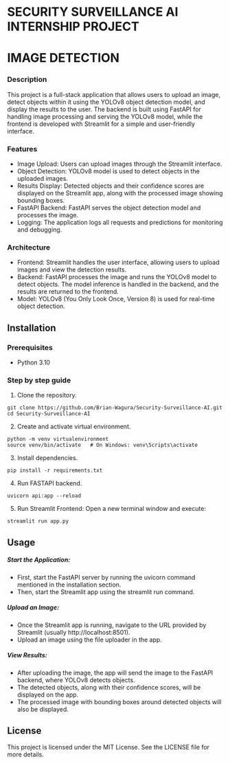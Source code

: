 #  SECURITY SURVEILLANCE AI INTERNSHIP PROJECT

# IMAGE DETECTION 

### Description

This project is a full-stack application that allows users to upload an image, detect objects within it using the YOLOv8 object detection model, and display the results to the user. The backend is built using FastAPI for handling image processing and serving the YOLOv8 model, while the frontend is developed with Streamlit for a simple and user-friendly interface.

### Features

* Image Upload: Users can upload images through the Streamlit interface.
* Object Detection: YOLOv8 model is used to detect objects in the uploaded images.
* Results Display: Detected objects and their confidence scores are displayed on the Streamlit app, along with the processed image showing bounding boxes.
* FastAPI Backend: FastAPI serves the object detection model and processes the image.
* Logging: The application logs all requests and predictions for monitoring and debugging.

### Architecture

* Frontend: Streamlit handles the user interface, allowing users to upload images and view the detection results.
* Backend: FastAPI processes the image and runs the YOLOv8 model to detect objects. The model inference is handled in the backend, and the results are returned to the frontend.
* Model: YOLOv8 (You Only Look Once, Version 8) is used for real-time object detection.

## Installation

### Prerequisites
* Python 3.10

### Step by step guide

1. Clone the repository.
```
git clone https://github.com/Brian-Wagura/Security-Surveillance-AI.git
cd Security-Surveillance-AI
```
2. Create and activate virtual environment.
```
python -m venv virtualenvironment
source venv/bin/activate   # On Windows: venv\Scripts\activate
```
3. Install dependencies.
```
pip install -r requirements.txt
```
4. Run FASTAPI backend.
```
uvicorn api:app --reload
```
5. Run Streamlit Frontend: Open a new terminal window and execute:
```
streamlit run app.py
```

## Usage

##### Start the Application:

* First, start the FastAPI server by running the uvicorn command mentioned in the installation section.
* Then, start the Streamlit app using the streamlit run command.

##### Upload an Image:

* Once the Streamlit app is running, navigate to the URL provided by Streamlit (usually http://localhost:8501).
* Upload an image using the file uploader in the app.

##### View Results:

* After uploading the image, the app will send the image to the FastAPI backend, where YOLOv8 detects objects.
* The detected objects, along with their confidence scores, will be displayed on the app.
* The processed image with bounding boxes around detected objects will also be displayed.

## License
This project is licensed under the MIT License. See the LICENSE file for more details.